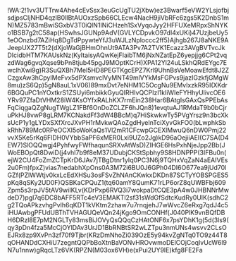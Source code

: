 !WA:2!1vv3UTTrw4Ahe4cEvSsx3euGcUgTU2jXbw)ez3Bwarf5eVW2YLsjofbjsdjpsCIjNHD4qzlB0lIBtAUOxzSpb66CLEcw4NacH9jiVbRFc6zgs5K2DnbS1mN)MZ5783mBwiSGxbV3T0iQlN1INiCHzeh1SxVyqoJyy2HFFUXeMRpxShNYKo1BSB7g2tC58ap(HSwhsJGUNp9AdV(GVLYCDpvkO97dI4xUKi)47UzjbeUy51eOOnzbd7AZiHq8DgTdPpywteYfJ3uWJLzNploccc2ff5)Ajhgb267J8aNKE9AJeepUX27T5t2(dXjoWaGjBHmOhnUt9ATA3Pv7A2TVK1Ecazz3AVgBVTvcJkDIcidbHTM7KAUskNz(KyItaisyAQwKejFIaibTM6jNxNZatEpZ6yepjjg6CPt2vqzdWag6gvqXqse9bPn8tjub45pgJ9MOptKCrH)XPA12Yl24uLSkhQRdEYgc7EwclhXwi9g)R3SuQXBh7Mel5HD8PEGTKgcEPZ7Krl9UhnBsVeMoawEfdt8J2ZCzgxAw3hCpylMeFvx5dPXsmvclVyMNT49mlVYkMsFGPvs9jazIGzkfjGMgW8mu)zS6Qp)5gN8auL1xV06)89mxDvt7eNHM1C5OcgNu9EMvlxzkR95I(XKdr6BGQuPC1nYOxtkrS1ZSUyi6mbikkGyuQIRHIvQCPIzI1kIiWIeFYHhyUlivcOE6YRv97ZfaDtVHM28iW4KsOYfxRALhKX7rmEin238Har6BAtgIsGAxQsPPEbAsFqCiqgaQZgNugTWgLZ1FBf6OnDoZCLZF6hJQn8)1evqtuAJ1RMdaT9b0bCjruPkHJ8vwP8gLRM7KCNakdFf3dW4BBcM)q7HiSkwkwTy5PVgYrsz9n3bcXksUcP1y1gLYDxSXfXrcJXvPH1rMvkwQAoZgdHyeInTciXyvGkFO0(bLwphkSbkRhh789Mc0RPeOCXI5oWoKaQs1Vl2mR1CFcwpGCEXlMwuQ6nDW0Pmj22vvX5Ke5rKq6FlDH0VYbbSaPF6xMER0Lxi9UZo2Jg)kD96aOejiiAEI(C7SA(D4EW7)SlOQQwgj4PyhfwyFWfhaqunSRXvAtWsD)ZIHGE6HsPxhNjeJpp2Bb(JWoEBOpQt8DwiD(j4vhI7b9f8eM37UDubjCKStSpbhy9S8HDNPPP(3IFBu0n(ejW2CU4FoZmZCTpKrD6JAv7jTBgDtnr1yIq0PC3N6j9TQHxVqZaN4aEAIVEs2u0Fm)fpxZ)vias7nedabhXpOns0A3M72i6BU0J6GPh04DI6O677ea9jUd70lGZf(PZlWWtjv0kxLcEdXHSu3osFSvZhNAnCKwkxDKDn87SCTyYOBSPGES5pKq8qSKy2UD0F)QSBKaCPQuZ1(tq60amY8QumK71rLP6orZ8qUWBFbj609Zpm5s3rpJV5tAV9wiIKLv(KDrPxp6RVQ3i7wokpaDtCQE3pA4w0JHBNNrMwdeD7)pgl7q6DC8bAFF5RTc4eV3EMAKTl2sf31sWdGfSdtcKudRy0UlK(sdhC2g2TQoAPkzvhgPvIh6qKDT1kVKtm2zhaw7u7rnqjehJ7wWvcZ6eRxg7qdJ4c5iHUAwbgPFUdUBThTVHAGUQeVQn24jKgo9OmCONHf(J040PlK9vnBQfDBH6DRzl8E7pM2NGLTy83msBiJOVyQsQQqCzHAtONF6x7psYDhK1g(5d(3ls9(qy3pDn4fza5McCjOYlDAv3UrJD1BbRNBtSR2wLZTpu3nmUNs4wsvv2CLsOEJRx8zp9XvPn3zf70f9Tjbr(KRzDmNhoZi039OzE5y94kvZgNTq0TO9z44T8qOHANDdCXHiU7zegntQQPbBoXtnBaVONvHROvwmoDElCOjCoqIvUcW6l9N7u1nnw)gRqcLTz6VK(RPZN(M03ox6VH)e(xPui2UY9lE)kfg8FE2Fa